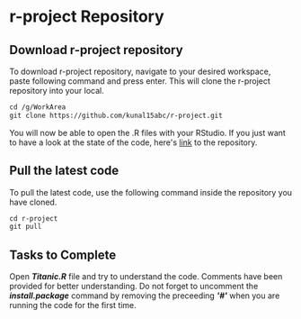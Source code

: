 # r-project Repository

## Download r-project repository
To download r-project repository, navigate to your desired workspace, paste following command and press enter. This will clone the r-project repository into your local.

```markdown
cd /g/WorkArea
git clone https://github.com/kunal15abc/r-project.git
```
You will now be able to open the .R files with your RStudio.
If you just want to have a look at the state of the code, here's [link](https://github.com/kunal15abc/r-project) to the repository.

## Pull the latest code
To pull the latest code, use the following command inside the repository you have cloned.

```markdown
cd r-project
git pull
```

## Tasks to Complete
Open ___Titanic.R___ file and try to understand the code. Comments have been provided for better understanding. Do not forget to uncomment the ___install.package___ command by removing the preceeding ___'#'___ when you are running the code for the first time.
